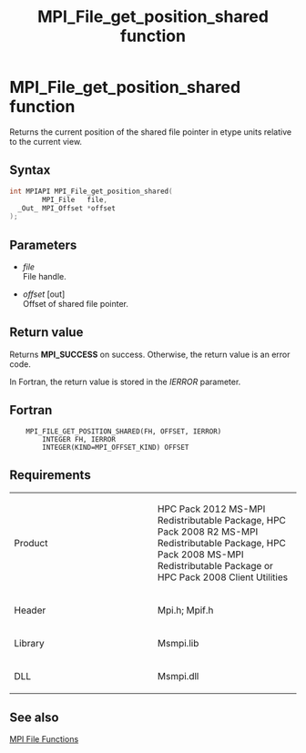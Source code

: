 ﻿---
title: MPI_File_get_position_shared function
TOCTitle: MPI_File_get_position_shared function
ms:assetid: dc3cb8ad-032d-49b4-a9fc-97ae738aef4e
ms:mtpsurl: https://msdn.microsoft.com/en-us/library/Dn473318(v=VS.85)
ms:contentKeyID: 59360864
ms.date: 03/28/2018
mtps_version: v=VS.85
f1_keywords:
- MPI_FILE_GET_POSITION_SHARED
- mpif/MPI_File_get_position_shared
- mpi/MPI_FILE_GET_POSITION_SHARED
dev_langs:
- C++
- C
---

# MPI\_File\_get\_position\_shared function

Returns the current position of the shared file pointer in etype units relative to the current view.

## Syntax

``` c++
int MPIAPI MPI_File_get_position_shared(
        MPI_File   file,
  _Out_ MPI_Offset *offset
);
```

## Parameters

  - *file*  
    File handle.

  - *offset* \[out\]  
    Offset of shared file pointer.

## Return value

Returns **MPI\_SUCCESS** on success. Otherwise, the return value is an error code.

In Fortran, the return value is stored in the *IERROR* parameter.

## Fortran

``` FORTRAN
    MPI_FILE_GET_POSITION_SHARED(FH, OFFSET, IERROR)
        INTEGER FH, IERROR
        INTEGER(KIND=MPI_OFFSET_KIND) OFFSET
```

## Requirements

<table>
<colgroup>
<col style="width: 50%" />
<col style="width: 50%" />
</colgroup>
<tbody>
<tr class="odd">
<td><p>Product</p></td>
<td><p>HPC Pack 2012 MS-MPI Redistributable Package, HPC Pack 2008 R2 MS-MPI Redistributable Package, HPC Pack 2008 MS-MPI Redistributable Package or HPC Pack 2008 Client Utilities</p></td>
</tr>
<tr class="even">
<td><p>Header</p></td>
<td>Mpi.h;
Mpif.h</td>
</tr>
<tr class="odd">
<td><p>Library</p></td>
<td>Msmpi.lib</td>
</tr>
<tr class="even">
<td><p>DLL</p></td>
<td>Msmpi.dll</td>
</tr>
</tbody>
</table>


## See also

[MPI File Functions](mpi-file-functions.md)


